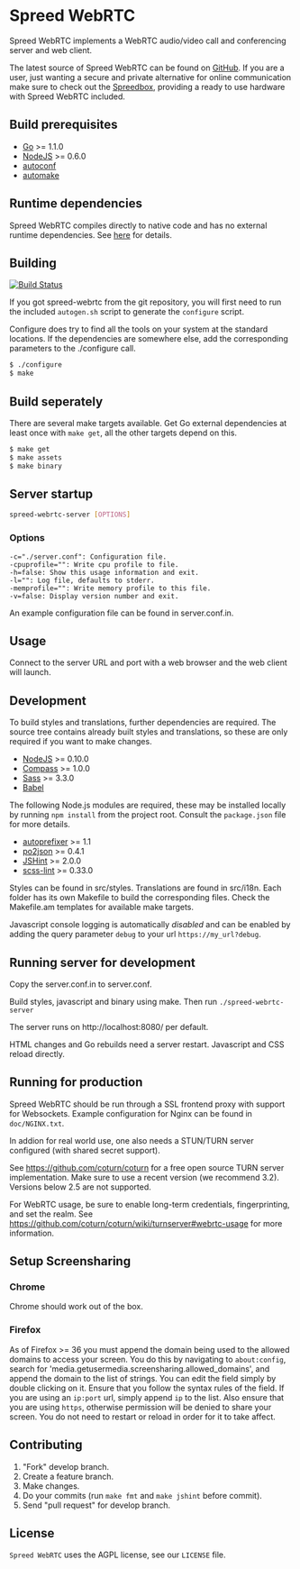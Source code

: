 Spreed WebRTC
===================

Spreed WebRTC implements a WebRTC audio/video call and conferencing server
and web client.

The latest source of Spreed WebRTC can be found on [GitHub](https://github.com/strukturag/spreed-webrtc). If you are a user, just wanting a secure and private alternative for online communication make sure to check out the [Spreedbox](http://spreedbox.com), providing a ready to use hardware with Spreed WebRTC included.


## Build prerequisites

  - [Go](http://golang.org) >= 1.1.0
  - [NodeJS](http://nodejs.org/) >= 0.6.0
  - [autoconf](http://www.gnu.org/software/autoconf/)
  - [automake](http://www.gnu.org/software/automake/)


## Runtime dependencies

Spreed WebRTC compiles directly to native code and has no
external runtime dependencies. See [here](http://golang.org/doc/faq#How_is_the_run_time_support_implemented)
for details.


## Building

[![Build Status](https://travis-ci.org/strukturag/spreed-webrtc.png?branch=master)](https://travis-ci.org/strukturag/spreed-webrtc)

If you got spreed-webrtc from the git repository, you will first need
to run the included `autogen.sh` script to generate the `configure`
script.

Configure does try to find all the tools on your system at the standard
locations. If the dependencies are somewhere else, add the corresponding
parameters to the ./configure call.

```bash
$ ./configure
$ make
  ```


## Build seperately

There are several make targets available. Get Go external dependencies at
least once with ``make get``, all the other targets depend on this.

```bash
$ make get
$ make assets
$ make binary
```


## Server startup

```bash
spreed-webrtc-server [OPTIONS]
```

### Options

```
-c="./server.conf": Configuration file.
-cpuprofile="": Write cpu profile to file.
-h=false: Show this usage information and exit.
-l="": Log file, defaults to stderr.
-memprofile="": Write memory profile to this file.
-v=false: Display version number and exit.
```

An example configuration file can be found in server.conf.in.


## Usage

Connect to the server URL and port with a web browser and the
web client will launch.


## Development

To build styles and translations, further dependencies are required.
The source tree contains already built styles and translations, so
these are only required if you want to make changes.

  - [NodeJS](http://nodejs.org/) >= 0.10.0
  - [Compass](http://compass-style.org/) >= 1.0.0
  - [Sass](http://sass-lang.com/) >= 3.3.0
  - [Babel](http://babel.pocoo.org/)

The following Node.js modules are required, these may be installed
locally by running `npm install` from the project root. Consult the
`package.json` file for more details.

  - [autoprefixer](https://www.npmjs.org/package/autoprefixer) >= 1.1
  - [po2json](https://github.com/mikeedwards/po2json) >= 0.4.1
  - [JSHint](http://www.jshint.com/) >= 2.0.0
  - [scss-lint](https://github.com/causes/scss-lint) >= 0.33.0

Styles can be found in src/styles. Translations are found in src/i18n.
Each folder has its own Makefile to build the corresponding files. Check the
Makefile.am templates for available make targets.

Javascript console logging is automatically _disabled_ and can be enabled by
adding the query parameter `debug` to your url `https://my_url?debug`.


## Running server for development

Copy the server.conf.in to server.conf.

Build styles, javascript and binary using make. Then run
``./spreed-webrtc-server``

The server runs on http://localhost:8080/ per default.

HTML changes and Go rebuilds need a server restart. Javascript
and CSS reload directly.


## Running for production

Spreed WebRTC should be run through a SSL frontend proxy with
support for Websockets. Example configuration for Nginx can be
found in `doc/NGINX.txt`.

In addion for real world use, one also needs a STUN/TURN server
configured (with shared secret support).

See https://github.com/coturn/coturn for a free
open source TURN server implementation. Make sure to use a recent
version (we recommend 3.2). Versions below 2.5 are not supported.

For WebRTC usage, be sure to enable long-term credentials,
fingerprinting, and set the realm. See 
https://github.com/coturn/coturn/wiki/turnserver#webrtc-usage
for more information.


## Setup Screensharing

### Chrome
Chrome should work out of the box.

### Firefox

As of Firefox >= 36 you must append the domain being used to the allowed domains
to access your screen. You do this by navigating to `about:config`, search for
'media.getusermedia.screensharing.allowed_domains', and append the domain
to the list of strings. You can edit the field simply by double clicking on it.
Ensure that you follow the syntax rules of the field. If you are using an `ip:port`
url, simply append `ip` to the list. Also ensure that you are using `https`,
otherwise permission will be denied to share your screen. You do not need to restart
or reload in order for it to take affect.


## Contributing

1. "Fork" develop branch.
2. Create a feature branch.
3. Make changes.
4. Do your commits (run ``make fmt`` and ``make jshint`` before commit).
5. Send "pull request" for develop branch.


## License

`Spreed WebRTC` uses the AGPL license, see our `LICENSE` file.
